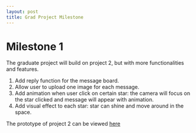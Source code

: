 ```yaml
---
layout: post
title: Grad Project Milestone
---
```


# Milestone 1

The graduate project will build on project 2, but with more functionalities and features.
1. Add reply function for the message board.
2. Allow user to upload one image for each message.
3. Add animation when user click on certain star: the camera will focus on the star clicked and message will appear with animation.
4. Add visual effect to each star: star can shine and move around in the space.

The prototype of project 2 can be viewed [here](http://creative.colorado.edu/~liso9349/fwd/project2/project2.html)
